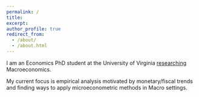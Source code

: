 ```yaml
---
permalink: /
title: 
excerpt: 
author_profile: true
redirect_from: 
  - /about/
  - /about.html
---
```


I am an Economics PhD student at the University of Virginia [researching](https://paulbousquet.github.io/research/) Macroeconomics. 

My current focus is empirical analysis motivated by monetary/fiscal trends and finding ways to apply microeconometric methods in Macro settings.


